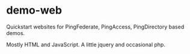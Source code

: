 # demo-web

Quickstart websites for PingFederate, PingAccess, PingDirectory based demos.

Mostly HTML and JavaScript.  A little jquery and occasional php.
